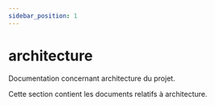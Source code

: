 ```yaml
---
sidebar_position: 1
---
```


# architecture

Documentation concernant architecture du projet.

Cette section contient les documents relatifs à architecture.

